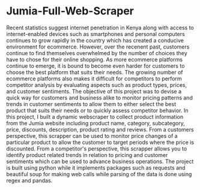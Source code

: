 # Jumia-Full-Web-Scraper
Recent statistics suggest internet penetration in Kenya along with access to internet-enabled devices such as smartphones and personal computers continues to grow rapidly in the country which has created a conducive environment for ecommerce. However, over the recenent past, customers continue to find themselves overwhelmed by the number of choices they have to chose for their online shopping. As more ecommerce platforms continue to emerge, it is bound to become even harder for customers to choose the best platform that suits their needs. The growing  number of ecommerce platforms also makes it difficult for competitors to perform competitor analysis by evaluating aspects such as product types, prices, and customer sentiments.
The objective of this project was to devise a quick way for customers and business alike to monitor pricing patterns and trends in customer sentiments to allow them to either select the best product that suits their needs or to quickly assess competitor behavior. In this project, I built a dynamic webscraper to collect product information from the Jumia website including product name, category, subcategory, price, discounts, description, product rating and reviews. From a customers perspective, this scrapper can be used to monitor price changes of a particular product to allow the customer to target periods where the price is discounted. From a competitor's perspective, this scrapper allows you to identify product related trends in relation to pricing and customer sentiments which can be used to advance business operations.
The project is built using python while it implements packages such as requests and beautiful soup for making web calls while parsing of the data is done using regex and pandas.
